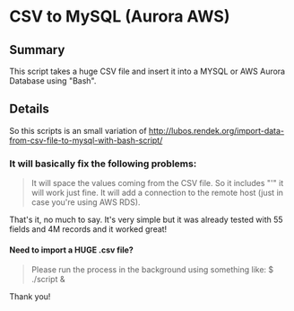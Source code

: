 # CSV to MySQL (Aurora AWS)

## Summary
This script takes a huge CSV file and insert it into a MYSQL or AWS Aurora Database using "Bash".

## Details
So this scripts is an small variation of http://lubos.rendek.org/import-data-from-csv-file-to-mysql-with-bash-script/

### It will basically fix the following problems:
> It will space the values coming from the CSV file. So it includes "'" it will work just fine.
> It will add a connection to the remote host (just in case you're using AWS RDS).

That's it, no much to say. It's very simple but it was already tested with 55 fields and 4M records and it worked great!

#### Need to import a HUGE .csv file?

> Please run the process in the background using something like:
> $ ./script &

Thank you!